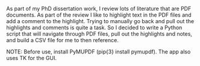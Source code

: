 <p>As part of my PhD dissertation work, I review lots of literature that are PDF documents. 
As part of the review I like to highlight text in the PDF files and add a comment to the highlight. Trying to manually go back and pull out the highlights and comments is quite a task. 
So I decided to write a Python script that will navigate through PDF files, pull out the highlights and notes, and build a CSV file for me to then reference.</p>
<p>NOTE: Before use, install PyMUPDF (pip{3} install pymupdf). The app also uses TK for the GUI.</p>
